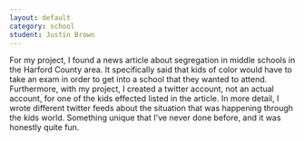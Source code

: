 ```yaml
---
layout: default
category: school
student: Justin Brown
---
```


For my project, I found a news article about segregation in middle schools in the Harford County area. It specifically said that kids of color would have to take an exam in order to get into a school that they wanted to attend.  Furthermore, with my project, I created a twitter account, not an actual account, for one of the kids effected listed in the article. In more detail,  I wrote different twitter feeds about the situation that was happening through the kids world.  Something unique that I've never done before, and it was honestly quite fun. 

